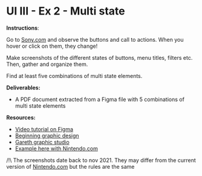 # UI III - Ex 2 - Multi state

**Instructions**: 

Go to [Sony.com](http://sony.com) and observe the buttons and call to actions. When you hover or click on them, they change! 

Make screenshots of the different states of buttons, menu titles, filters etc. Then, gather and organize them. 

Find at least five combinations of multi state elements.  

**Deliverables:** 

- A PDF document extracted from a Figma file with 5 combinations of multi state elements

**Resources:** 

- [Video tutorial on Figma](https://www.youtube.com/watch?v=FTFaQWZBqQ8)
- [Beginning graphic design](https://edu.gcfglobal.org/en/beginning-graphic-design/)
- [Gareth graphic studio](https://www.youtube.com/c/GarethDavidStudio)
- [Example here with Nintendo.com](https://www.figma.com/file/ahSnWRZeKBO62oJDiXltxY/UI-III---Ex-2)

/!\ The screenshots date back to nov 2021. They may differ from the current version of [Nintendo.com](http://Nintendo.com) but the rules are the same
